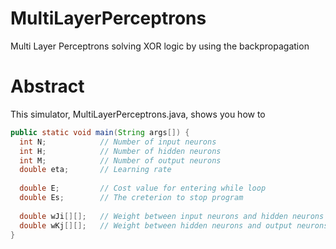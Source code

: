 # MultiLayerPerceptrons
Multi Layer Perceptrons solving XOR logic by using the backpropagation


# Abstract

This simulator, MultiLayerPerceptrons.java, shows you how to  



```java
public static void main(String args[]) {
  int N; 			// Number of input neurons
  int H; 			// Number of hidden neurons
  int M; 			// Number of output neurons
  double eta; 		// Learning rate
  
  double E;			// Cost value for entering while loop
  double Es;		// The creterion to stop program
  
  double wJi[][];	// Weight between input neurons and hidden neurons
  double wKj[][];	// Weight between hidden neurons and output neurons
}
```

